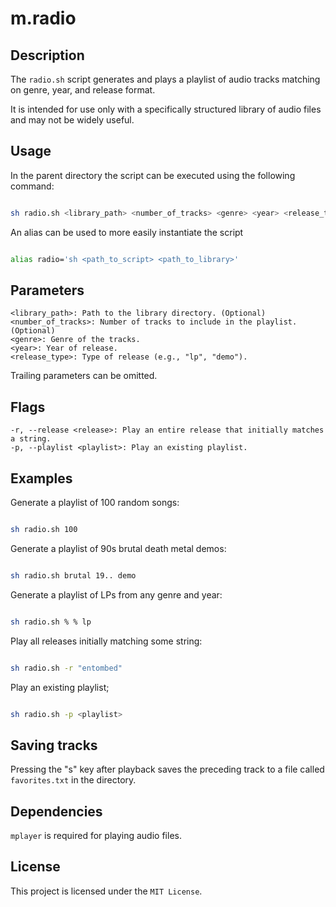 # m.radio

## Description

The `radio.sh` script generates and plays a playlist of audio tracks matching on genre, year, and release format. 

It is intended for use only with a specifically structured library of audio files and may not be widely useful.

## Usage

In the parent directory the script can be executed using the following command:

```bash

sh radio.sh <library_path> <number_of_tracks> <genre> <year> <release_type>

```

An alias can be used to more easily instantiate the script

```bash

alias radio='sh <path_to_script> <path_to_library>'

```

## Parameters

    <library_path>: Path to the library directory. (Optional)
    <number_of_tracks>: Number of tracks to include in the playlist. (Optional)
    <genre>: Genre of the tracks.
    <year>: Year of release.
    <release_type>: Type of release (e.g., "lp", "demo").

Trailing parameters can be omitted.

## Flags

    -r, --release <release>: Play an entire release that initially matches a string.
    -p, --playlist <playlist>: Play an existing playlist.

## Examples

Generate a playlist of 100 random songs:

```bash

sh radio.sh 100

```

Generate a playlist of 90s brutal death metal demos:

```bash

sh radio.sh brutal 19.. demo

```

Generate a playlist of LPs from any genre and year:

```bash

sh radio.sh % % lp

```

Play all releases initially matching some string:

```bash

sh radio.sh -r "entombed"

```

Play an existing playlist;

```bash

sh radio.sh -p <playlist>

```

## Saving tracks

Pressing the "s" key after playback saves the preceding track to a file called `favorites.txt` in the <library> directory.

## Dependencies

`mplayer` is required for playing audio files.

## License

This project is licensed under the `MIT License`. 



